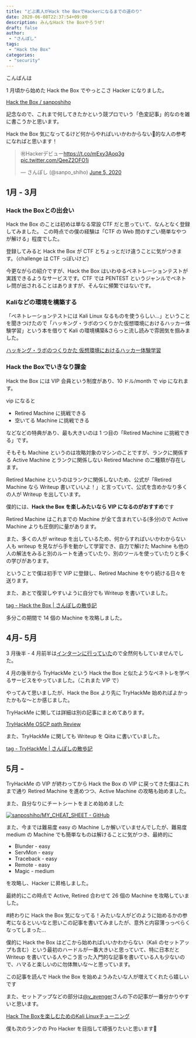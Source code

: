 ```yaml
---
title: "どぶ素人がHack the BoxでHackerになるまでの道のり"
date: 2020-06-08T22:37:54+09:00
description: みんなHack the Boxやろうぜ!
draft: false
author:
 - "さんぽし"
tags:
 - "Hack the Box"
categories:
 - "security"
---
```


こんばんは

1 月頃から始めた Hack the Box でやっとこさ Hacker になりました。

[Hack the Box / sanposhiho](https://www.hackthebox.eu/profile/247307)

記念なので、これまで何してきたかという競プロでいう「色変記事」的なのを雑に書こうかと思います。

Hack the Box 気になってるけど何からやればいいかわからない🤔的な人の参考になればと思います！

<blockquote class="twitter-tweet"><p lang="ja" dir="ltr">㊗️Hackerデビュー<a href="https://t.co/mExy3Aoq3g">https://t.co/mExy3Aoq3g</a> <a href="https://t.co/QeeZ2OFO1i">pic.twitter.com/QeeZ2OFO1i</a></p>&mdash; さんぽし (@sanpo_shiho) <a href="https://twitter.com/sanpo_shiho/status/1269045729911164928?ref_src=twsrc%5Etfw">June 5, 2020</a></blockquote> <script async src="https://platform.twitter.com/widgets.js" charset="utf-8"></script>

## 1月 - 3月
### Hack the Boxとの出会い
Hack the Box のことは初めは単なる常設 CTF だと思っていて、なんとなく登録してみました。
この時点での僕の経験は「CTF の Web 問のすごい簡単なやつが解ける」程度でした。

登録してみると Hack the Box が CTF とちょっとだけ違うことに気がつきます。（challenge は CTF っぽいけど）

今更ながらの紹介ですが、Hack the Box はいわゆるペネトレーションテストが実践できるようなサービスです。CTF では PENTEST というジャンルでペネトレ問が出されることはありますが、そんなに頻繁ではないです。

### Kaliなどの環境を構築する
「ペネトレーションテストには Kali Linux なるものを使うらしい…」ということを聞きつけたので「ハッキング・ラボのつくりかた仮想環境におけるハッカー体験学習」という本を借りて Kali の環境構築&さらっと流し読みで雰囲気を掴みました。

[ハッキング・ラボのつくりかた 仮想環境におけるハッカー体験学習](https://www.shoeisha.co.jp/book/detail/9784798155302)

### Hack the Boxでいきなり課金
Hack the Box には VIP 会員という制度があり、10 ドル/month で vip になれます。

vip になると

- Retired Machine に挑戦できる
- 空いてる Machine に挑戦できる

などなどの特典があり、最も大きいのは 1 つ目の「Retired Machine に挑戦できる」です。

そもそも Machine というのは攻略対象のマシンのことですが、ランクに関係する Active Machine とランクに関係しない Retired Machine の二種類が存在します。

Retired Machine というのはランクに関係しないため、公式が「Retired Machine なら Writeup 書いていいよ！」と言っていて、公式を含めかなり多くの人が Writeup を出しています。

僕的には、**Hack the Box を楽しみたいなら VIP になるのがおすすめ**です

Retired Machine はこれまでの Machine が全て含まれている(多分)ので Active Machine よりも圧倒的に量があります。

また、多くの人が writeup を出しているため、何からすればいいかわからない人も writeup を見ながら手を動かして学習でき、自力で解けた Machine も他の人の解法をみると別のルートを通っていたり、別のツールを使っていたりと多くの学びがあります。

ということで僕は初手で VIP に登録し、Retired Machine をやり続ける日々を送ります。

また、あとで復習しやすいように自分でも Writeup を書いていました。

[tag - Hack the Box | さんぽしの散歩記](/tags/hack-the-box/)

多分この期間で 14 個の Machine を攻略しました。

## 4月- 5月

3 月後半 - 4 月前半は[インターンに行っていた](/posts/mixi-spring-internship-2020/)ので全然何もしていませんでした。

4 月の後半から TryHackMe という Hack the Box と似たようなペネトレを学べるサービスをやっていました。（これまた VIP で）

やってみて思いましたが、Hack the Box より先に TryHackMe 始めればよかったかもな〜とか感じました。

TryHackMe に関しては詳細は別の記事にまとめてあります。

[TryHackMe OSCP path Review](/posts/try-hack-me-oscp-path/)

また、TryHackMe に関しても Writeup を Qiita に書いていました。

[tag - TryHackMe | さんぽしの散歩記](/tags/tryhackme/)

## 5月 -
TryHackMe の VIP が終わってから Hack the Box の VIP に戻ってきた僕はこれまで通り Retired Machine を進めつつ、Active Machine の攻略も始めました。

また、自分なりにチートシートをまとめ始めました

[![sanposhiho/MY_CHEAT_SHEET - GitHub](https://gh-card.dev/repos/sanposhiho/MY_CHEAT_SHEET.svg)](https://github.com/sanposhiho/MY_CHEAT_SHEET)

また、今までは難易度 easy の Machine しか解いていませんでしたが、難易度 medium の Machine でも簡単なものは解けることに気がつき、最終的に

- Blunder - easy
- ServMon - easy
- Traceback - easy
- Remote - easy
- Magic - medium

を攻略し、Hacker に昇格しました。

最終的にこの時点で Active, Retired 合わせて 26 個の Machine を攻略していました。

#終わりに
Hack the Box 気になってる！みたいな人がどのように始めるかの参考になるといいなと思いこの記事を書いてみましたが、意外と内容薄っっぺらくなってしまった…

僕的に Hack the Box はどこから始めればいいかわからない（Kali のセットアップも含む）という最初のハードルが一番大きいと思っていて、特に日本だと Writeup を書いている人やこう言った入門的な記事を書いている人も少ないので、ハマると楽しいのに勿体無いな〜と思っています。

この記事を読んで Hack the Box を始めようみたいな人が増えてくれたら嬉しいです

また、セットアップなどの部分は[@v_avenger](https://twitter.com/v_avenger)さんの下の記事が一番分かりやすいと思います。

[Hack The Boxを楽しむためのKali Linuxチューニング](https://qiita.com/v_avenger/items/c85d946ed2b6bf340a84)

僕も次のランクの Pro Hacker を目指して頑張りたいと思います🏃
